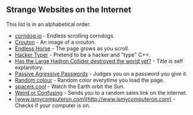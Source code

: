 ## Strange Websites on the Internet
This list is in an alphabetical order.
- [corndog.io](http://corndog.io) - Endless scrolling corndogs.
- [Crouton](https://crouton.net) - An image of a crouton.
- [Endless Horse](http://endless.horse) - The page grows as you scroll.
- [Hacker Typer](http://www.hackertyper.com) - Pretend to be a hacker and "type" C++.
- [Has the Large Hadron Collider destroyed the world yet?](http://hasthelargehadroncolliderdestroyedtheworldyet.com) - Title is self explanitory.
- [Passive Agressive Passwords](https://trypap.com) - Judges you on a password you give it.
- [Random colour](http://randomcolour.com) - Random color everytime you load the page.
- [spaceis.cool](http://spaceis.cool) - Watch the Earth orbit the Sun.
- [Weird or Confusing](https://weirdorconfusing.com) - Sends you to a random sales link on the internet.
- [www.ismycomputeron.com](http://www.ismycomputeron.com) - Checks if your computer is on.
